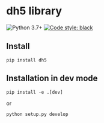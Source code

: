 # dh5 library

![Python 3.7+](https://img.shields.io/badge/python-3.7%2B-blue)
[![Code style: black](https://img.shields.io/badge/code%20style-black-000000.svg)](https://github.com/psf/black)

## Install

`pip install dh5`

## Installation in dev mode

`pip install -e .[dev]`

or

`python setup.py develop`
